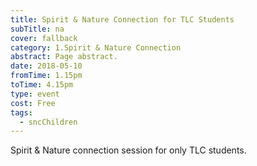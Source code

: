 ```yaml
---
title: Spirit & Nature Connection for TLC Students
subTitle: na
cover: fallback
category: 1.Spirit & Nature Connection
abstract: Page abstract.
date: 2018-05-10
fromTime: 1.15pm
toTime: 4.15pm
type: event
cost: Free
tags:
  - sncChildren
---
```


Spirit & Nature connection session for only TLC students.

